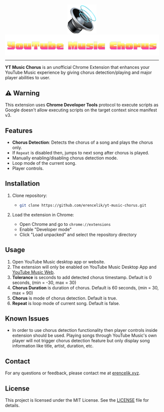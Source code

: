 <p align="center">
  <img src="assets/icon.png" alt="YT Music Chorus Icon" width="96"/>
  <img src="assets/logo.png" alt="YT Music Chorus Logo" style="display: block;" />
</p>
<hr/>

**YT Music Chorus** is an unofficial Chrome Extension that enhances your YouTube Music experience by giving chorus detection/playing and major player abilities to user.

## ⚠️ Warning

This extension uses **Chrome Developer Tools** protocol to execute scripts as Google doesn't allow executing scripts on the target context since manifest v3.

## Features

- **Chorus Detection**: Detects the chorus of a song and plays the chorus only.
- If `Repeat` is disabled then, jumps to next song after chorus is played.
- Manually enabling/disabling chorus detection mode.
- Loop mode of the current song.
- Player controls.

## Installation

1. Clone repository:

   - ```bash
     git clone https://github.com/erencelik/yt-music-chorus.git
     ```

2. Load the extension in Chrome:
   - Open Chrome and go to `chrome://extensions`
   - Enable "Developer mode"
   - Click "Load unpacked" and select the repository directory

## Usage

1. Open YouTube Music desktop app or website.
2. The extension will only be enabled on YouTube Music Desktop App and [YouTube Music Web](https://music.youtube.com).
3. **Tolerance** is seconds to add detected chorus timestamp. Default is 0 seconds, (min = -30, max = 30)
4. **Chorus Duration** is duration of chorus. Default is 60 seconds, (min = 30, max = 90)
5. **Chorus** is mode of chorus detection. Default is true.
6. **Repeat** is loop mode of current song. Default is false.

## Known Issues

- In order to use chorus detection functionality then player controls inside extension should be used. 
Playing songs through YouTube Music's own player will not trigger chorus detection feature 
but only display song information like title, artist, duration, etc.

## Contact

For any questions or feedback, please contact me at [erencelik.xyz](https://erencelik.xyz).

## License

This project is licensed under the MIT License. See the [LICENSE](LICENSE) file for details.
